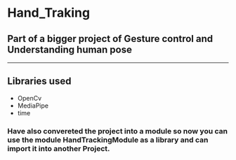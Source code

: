 # Hand_Traking

## Part of a bigger project of Gesture control and Understanding human pose 
__________________________________________________________________________________
## Libraries used
- OpenCv
- MediaPipe
- time

### Have also convereted the project into a module so now you can use the module HandTrackingModule as a library and can import it into another Project.
